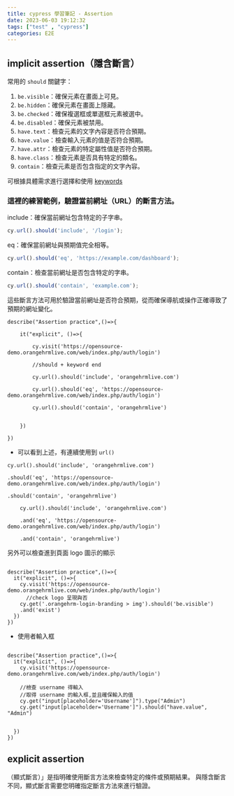 ```yaml
---
title: cypress 學習筆記 - Assertion
date: 2023-06-03 19:12:32
tags: ["test" , "cypress"]
categories: E2E
---
```


## implicit assertion（隱含斷言）

常用的 `should` 關鍵字：

1.  `be.visible`：確保元素在畫面上可見。
2.  `be.hidden`：確保元素在畫面上隱藏。
3.  `be.checked`：確保複選框或單選框元素被選中。
4.  `be.disabled`：確保元素被禁用。
5.  `have.text`：檢查元素的文字內容是否符合預期。
6.  `have.value`：檢查輸入元素的值是否符合預期。
7.  `have.attr`：檢查元素的特定屬性值是否符合預期。
8.  `have.class`：檢查元素是否具有特定的類名。
9.  `contain`：檢查元素是否包含指定的文字內容。

可根據具體需求進行選擇和使用
[keywords](https://docs.cypress.io/guides/references/assertions)

### 這裡的練習範例，驗證當前網址（URL）的斷言方法。

include：確保當前網址包含特定的子字串。

```javascript
cy.url().should('include', '/login');

```

eq：確保當前網址與預期值完全相等。

```javascript
cy.url().should('eq', 'https://example.com/dashboard');

```

contain：檢查當前網址是否包含特定的字串。

```javascript
cy.url().should('contain', 'example.com');
```

這些斷言方法可用於驗證當前網址是否符合預期，從而確保導航或操作正確導致了預期的網址變化。

```JS
describe("Assertion practice",()=>{

	it("explicit", ()=>{
	
		cy.visit('https://opensource-demo.orangehrmlive.com/web/index.php/auth/login')
		
		//should + keyword end
		
		cy.url().should('include', 'orangehrmlive.com')
		
		cy.url().should('eq', 'https://opensource-demo.orangehrmlive.com/web/index.php/auth/login')
		
		cy.url().should('contain', 'orangehrmlive')
		
	
	})

})

```

* 可以看到上述，有連續使用到 `url()`

```JS
cy.url().should('include', 'orangehrmlive.com')

.should('eq', 'https://opensource-demo.orangehrmlive.com/web/index.php/auth/login')

.should('contain', 'orangehrmlive')
```

```JS
	cy.url().should('include', 'orangehrmlive.com')
	
	.and('eq', 'https://opensource-demo.orangehrmlive.com/web/index.php/auth/login')
	
	.and('contain', 'orangehrmlive')
```

另外可以檢查進到頁面 logo 圖示的顯示

```JS

describe("Assertion practice",()=>{
  it("explicit", ()=>{
    cy.visit('https://opensource-demo.orangehrmlive.com/web/index.php/auth/login')
      //check logo 呈現與否
    cy.get('.orangehrm-login-branding > img').should('be.visible')
    .and('exist')
  })
})

```

* 使用者輸入框

```JS

describe("Assertion practice",()=>{
  it("explicit", ()=>{
    cy.visit('https://opensource-demo.orangehrmlive.com/web/index.php/auth/login')
   
    //檢查 username 得輸入
    //取得 username 的輸入框,並且確保輸入的值
    cy.get("input[placeholder='Username']").type("Admin")
    cy.get("input[placeholder='Username']").should("have.value", "Admin")

    
  })
})

```


## explicit assertion
（顯式斷言）」是指明確使用斷言方法來檢查特定的條件或預期結果。
與隱含斷言不同，顯式斷言需要您明確指定斷言方法來進行驗證。
